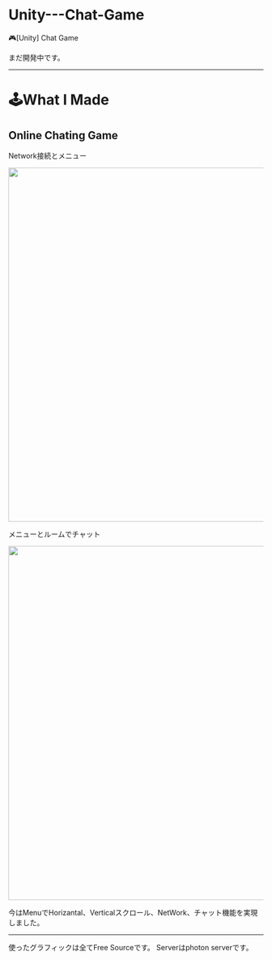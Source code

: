 # Unity---Chat-Game
:video_game:[Unity] Chat Game

まだ開発中です。

<hr>

🕹️What I Made
===========

Online Chating Game
---------------

Network接続とメニュー  

<img width="700" src="https://user-images.githubusercontent.com/44941601/79747153-2cc0be80-8346-11ea-8668-f2691e2d620c.gif"> 

メニューとルームでチャット  

<img width="700" src="https://user-images.githubusercontent.com/44941601/79747145-29c5ce00-8346-11ea-945a-e7cf6edf2750.gif">  


今はMenuでHorizantal、Verticalスクロール、NetWork、チャット機能を実現しました。

<hr>

使ったグラフィックは全てFree Sourceです。
Serverはphoton serverです。
